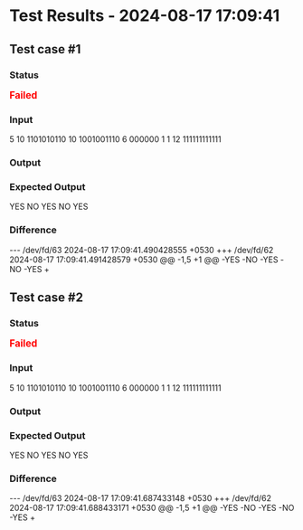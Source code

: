 # Test Results - 2024-08-17 17:09:41
## Test case #1

### Status
<span style="color:red; font-weight:bold; font-size:larger;">Failed</span>

### Input
5
10
1101010110
10
1001001110
6
000000
1
1
12
111111111111


### Output


### Expected Output
YES
NO
YES
NO
YES

### Difference
--- /dev/fd/63	2024-08-17 17:09:41.490428555 +0530
+++ /dev/fd/62	2024-08-17 17:09:41.491428579 +0530
@@ -1,5 +1 @@
-YES
-NO
-YES
-NO
-YES
+

## Test case #2

### Status
<span style="color:red; font-weight:bold; font-size:larger;">Failed</span>

### Input
5
10
1101010110
10
1001001110
6
000000
1
1
12
111111111111


### Output


### Expected Output
YES
NO
YES
NO
YES

### Difference
--- /dev/fd/63	2024-08-17 17:09:41.687433148 +0530
+++ /dev/fd/62	2024-08-17 17:09:41.688433171 +0530
@@ -1,5 +1 @@
-YES
-NO
-YES
-NO
-YES
+

